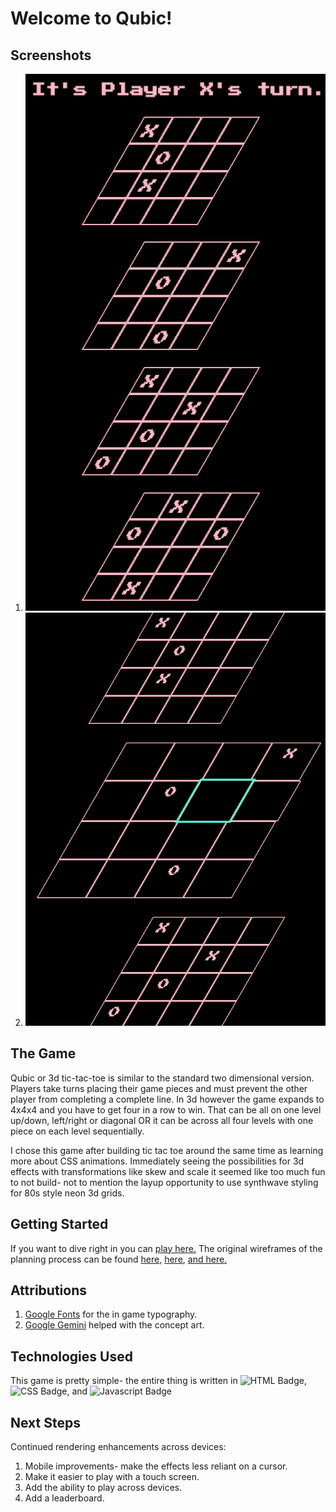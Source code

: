 # Welcome to Qubic!
## Screenshots
1. ![A beautiful synthwave three dimensional four by four by four grid for in neon pink on a black background.](./assets/qubic-screenshot-1.png)
2. ![A similar board but partially filled out on all levels with sparing x's and o's with one board in focus and larger than the others with a single square highlighted.](./assets/qubic-screenshot-2.png)

## The Game
Qubic or 3d tic-tac-toe is similar to the standard two dimensional version. Players take turns placing their game pieces and must prevent the other player from completing a complete line. In 3d however the game expands to 4x4x4 and you have to get four in a row to win. That can be all on one level up/down, left/right or diagonal OR it can be across all four levels with one piece on each level sequentially.

I chose this game after building tic tac toe around the same time as learning more about CSS animations. Immediately seeing the possibilities for 3d effects with transformations like skew and scale it seemed like too much fun to not build- not to mention the layup opportunity to use synthwave styling for 80s style neon 3d grids.

## Getting Started
If you want to dive right in you can [play here.](https://zbrustkern.github.io/qubic/)
The original wireframes of the planning process can be found [here](./assets/qubic%20grid.jpg), [here](./assets/Intro%20Modal.jpg), [and here.](./assets/stats%20page.jpg)

## Attributions
1. [Google Fonts](https://fonts.google.com/) for the in game typography.
2. [Google Gemini](https://gemini.google.com/) helped with the concept art.

## Technologies Used
This game is pretty simple- the entire thing is written in ![HTML Badge](https://img.shields.io/badge/HTML-239120?style=for-the-badge&logo=html5&logoColor=white), ![CSS Badge](    https://img.shields.io/badge/CSS-239120?&style=for-the-badge&logo=css3&logoColor=white), and ![Javascript Badge](https://img.shields.io/badge/JavaScript-F7DF1E?style=for-the-badge&logo=javascript&logoColor=black)

## Next Steps
Continued rendering enhancements across devices:
1. Mobile improvements- make the effects less reliant on a cursor.
2. Make it easier to play with a touch screen.
3. Add the ability to play across devices.
4. Add a leaderboard.
